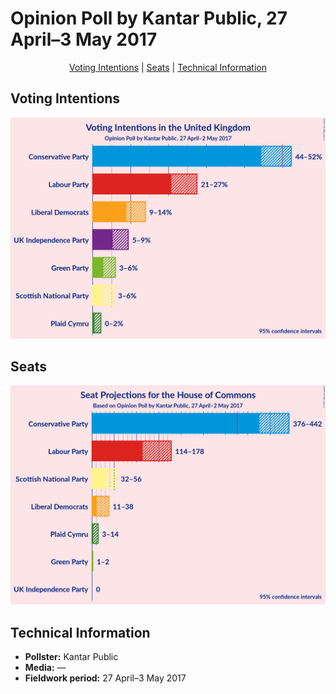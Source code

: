 # Opinion Poll by Kantar Public, 27 April–3 May 2017

<p align="center"><a href="#voting-intentions">Voting Intentions</a> | <a href="#seats">Seats</a> | <a href="#technical-information">Technical Information</a></p>

## Voting Intentions

![Graph with voting intentions not yet produced](2017-05-02-Kantar.png "Voting Intentions")

## Seats

![Graph with seats not yet produced](2017-05-02-Kantar-seats.png "Seats")

## Technical Information

+ **Pollster:** Kantar Public
+ **Media:** —
+ **Fieldwork period:** 27 April–3 May 2017

